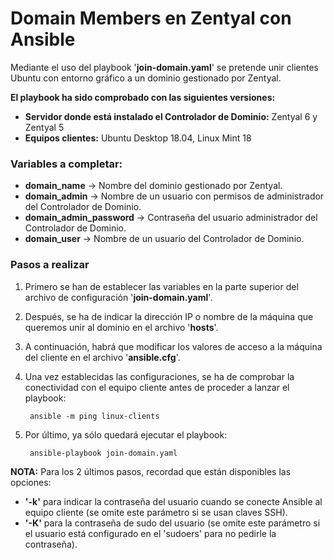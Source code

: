 # Domain Members en Zentyal con Ansible

Mediante el uso del playbook '**join-domain.yaml**' se pretende unir clientes Ubuntu con entorno gráfico a un dominio gestionado por Zentyal.

**El playbook ha sido comprobado con las siguientes versiones:**

* **Servidor donde está instalado el Controlador de Dominio:** Zentyal 6 y Zentyal 5
* **Equipos clientes:** Ubuntu Desktop 18.04, Linux Mint 18

### **Variables a completar:**

* **domain_name** -> Nombre del dominio gestionado por Zentyal.
* **domain_admin** -> Nombre de un usuario con permisos de administrador del Controlador de Dominio.
* **domain_admin_password** -> Contraseña del usuario administrador del Controlador de Dominio.
* **domain_user** -> Nombre de un usuario del Controlador de Dominio.

### **Pasos a realizar**

1. Primero se han de establecer las variables en la parte superior del archivo de configuración '**join-domain.yaml**'.

2. Después, se ha de indicar la dirección IP o nombre de la máquina que queremos unir al dominio en el archivo '**hosts**'.

3. A continuación, habrá que modificar los valores de acceso a la máquina del cliente en el archivo '**ansible.cfg**'.


4. Una vez establecidas las configuraciones, se ha de comprobar la conectividad con el equipo cliente antes de proceder a lanzar el playbook:

        ansible -m ping linux-clients

5. Por último, ya sólo quedará ejecutar el playbook:

        ansible-playbook join-domain.yaml

**NOTA:** Para los 2 últimos pasos, recordad que están disponibles las opciones: 

* **'-k'** para indicar la contraseña del usuario cuando se conecte Ansible al equipo cliente (se omite este parámetro si se usan claves SSH).
* **'-K'** para la contraseña de sudo del usuario (se omite este parámetro si el usuario está configurado en el 'sudoers' para no pedirle la contraseña).